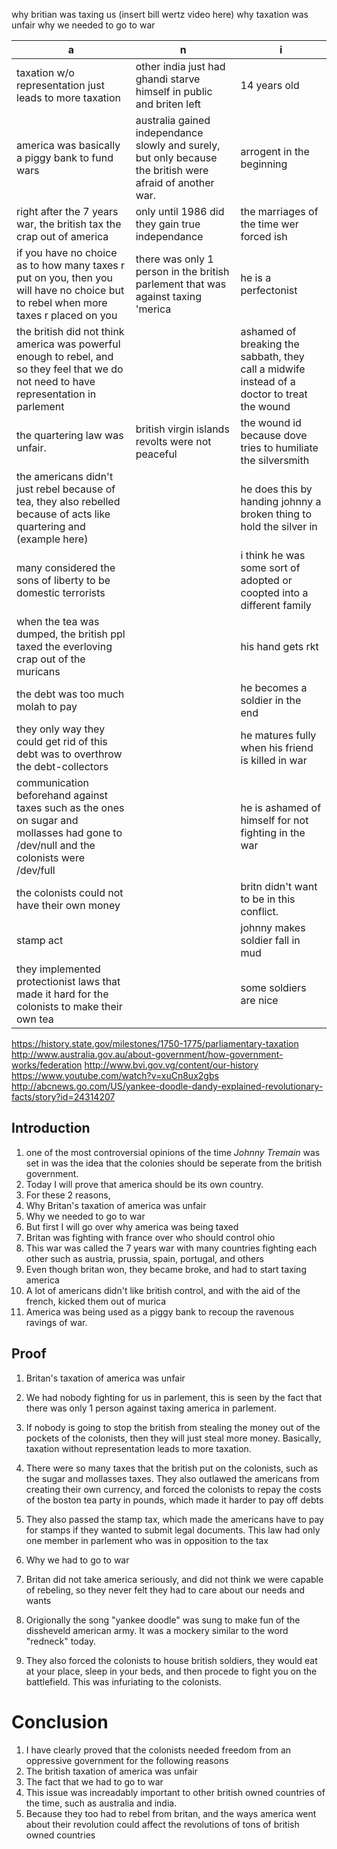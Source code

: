 why britian was taxing us (insert bill wertz video here)
why taxation was unfair
why we needed to go to war

| a | n | i |
|---|---|---|
| taxation w/o representation just leads to more taxation | other india just had ghandi starve himself in public and briten left | 14 years old |
| america was basically a piggy bank to fund wars | australia gained independance slowly and surely, but only because the british were afraid of another war. | arrogent in the beginning |
| right after the 7 years war, the british tax the crap out of america | only until 1986 did they gain true independance | the marriages of the time wer forced ish |
| if you have no choice as to how many taxes r put on you, then you will have no choice but to rebel when more taxes r placed on you | there was only 1 person in the british parlement that was against taxing 'merica | he is a perfectonist |
| the british did not think america was powerful enough to rebel, and so they feel that we do not need to have representation in parlement| | ashamed of breaking the sabbath, they call a midwife instead of a doctor to treat the wound |
| the quartering law was unfair. | british virgin islands revolts were not peaceful | the wound id because dove tries to humiliate the silversmith |
| the americans didn't just rebel because of tea, they also rebelled because of acts like quartering and (example here) | | he does this by handing johnny a broken thing to hold the silver in |
| many considered the sons of liberty to be domestic terrorists | | i think he was some sort of adopted or coopted into a different family |
| when the tea was dumped, the british ppl taxed the everloving crap out of the muricans | | his hand gets rkt |
| the debt was too much molah to pay | | he becomes a soldier in the end |
| they only way they could get rid of this debt was to overthrow the debt-collectors | | he matures fully when his friend is killed in war |
| communication beforehand against taxes such as the ones on sugar and mollasses had gone to /dev/null and the colonists were /dev/full | | he is ashamed of himself for not fighting in the war |
| the colonists could not have their own money | | britn didn't want to be in this conflict. |
| stamp act | | johnny makes soldier fall in mud |
| they implemented protectionist laws that made it hard for the colonists to make their own tea | | some soldiers are nice |

https://history.state.gov/milestones/1750-1775/parliamentary-taxation
http://www.australia.gov.au/about-government/how-government-works/federation
http://www.bvi.gov.vg/content/our-history
https://www.youtube.com/watch?v=xuCn8ux2gbs
http://abcnews.go.com/US/yankee-doodle-dandy-explained-revolutionary-facts/story?id=24314207

## Introduction

1. one of the most controversial opinions of the time _Johnny Tremain_ was set in was the idea that the colonies should be seperate from the british government. 
2. Today I will prove that america should be its own country.
3. For these 2 reasons,
  1. Why Britan's taxation of america was unfair
  2. Why we needed to go to war
4. But first I will go over why america was being taxed
  1. Britan was fighting with france over who should control ohio
  2. This war was called the 7 years war with many countries fighting each other such as austria, prussia, spain, portugal, and others
  3. Even though britan won, they became broke, and had to start taxing america
  4. A lot of americans didn't like british control, and with the aid of the french, kicked them out of murica
  5. America was being used as a piggy bank to recoup the ravenous ravings of war.

## Proof

1. Britan's taxation of america was unfair
  1. We had nobody fighting for us in parlement, this is seen by the fact that there was only 1 person against taxing america in parlement.
  2. If nobody is going to stop the british from stealing the money out of the pockets of the colonists, then they will just steal more money. Basically, taxation without representation leads to more taxation.
  3. There were so many taxes that the british put on the colonists, such as the sugar and mollasses taxes. They also outlawed the americans from creating their own currency, and forced the colonists to repay the costs of the boston tea party in pounds, which made it harder to pay off debts
  4. They also passed the stamp tax, which made the americans have to pay for stamps if they wanted to submit legal documents. This law had only one member in parlement who was in opposition to the tax

2. Why we had to go to war
  1. Britan did not take america seriously, and did not think we were capable of rebeling, so they never felt they had to care about our needs and wants
  2. Origionally the song "yankee doodle" was sung to make fun of the dissheveld american army. It was a mockery similar to the word "redneck" today.
  3. They also forced the colonists to house british soldiers, they would eat at your place, sleep in your beds, and then procede to fight you on the battlefield. This was infuriating to the colonists.

# Conclusion

1. I have clearly proved that the colonists needed freedom from an oppressive government for the following reasons
  1. The british taxation of america was unfair
  2. The fact that we had to go to war
2. This issue was increadably important to other british owned countries of the time, such as australia and india.
  1. Because they too had to rebel from britan, and the ways america went about their revolution could affect the revolutions of tons of british owned countries
